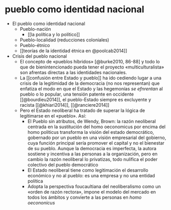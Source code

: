 # pueblo como identidad nacional
- El pueblo como identidad nacional
    - Pueblo-nación 
        - [[la política y lo político]]
    - Pueblo-localidad (reducciones coloniales)
    - Pueblo-étnico 
    - [[teorías de la identidad étnica en @poolcab2014]]
- Crisis del pueblo nacional
    - El concepto de «pueblos híbridos» [@burke2010, 86-88] y todo lo que de bienintencionado pueda tener el proyecto «multiculturalista» son afrentas directas a las identidades nacionales.
    - La [[confusión entre Estado y pueblo]] ha ido cediendo lugar a una crisis de la legitimidad de la democracia (no nos representan) que enfatiza el modo en que el Estado y las hegemonías *se efnrentan* al pueblo o lo popular, una tensión patente en occidente [[@bourdieu2014]], el pueblo-Estado siempre es excluyente y racista [[@khiari2014]], [[@ranciere2014]]
    - Pero el Estado neoliberal ha tratado de superar la lógica de legitimarse en el «pueblo». Así:
        - El Pueblo sin atributos, de Wendy, Brown: la razón neoliberal centrada en la sustitución del homo oeconomicus por encima del homo politicus transforma la visión del estado democrático, gobernado por un pueblo en una visión empresarial del gobierno, cuya función principal sería promover el capital y no el bienestar de su pueblo. Aunque la democracia es imperfecta, la autora sostiene y incentiva a las personas a la organización, pero en cambio la razón neoliberal lo privatizas, todo nulifica el poder colectivo del pueblo democrático
        - El Estado neoliberal tiene como legitimación el desarrollo económico y no al pueblo: es una empresa y no una entidad política
        - Adopta la perspectiva foucaultiana del neoliberalismo como un «orden de razón rectora», impone el modelo del mercado en todos los ámbitos y convierte a las personas en *homo oecononicus*
